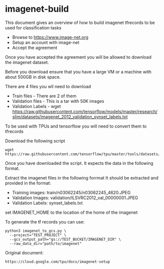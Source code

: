 # imagenet-build

This document gives an overview of how to build imagenet tfrecords to be used for classification tasks

-  Browse to https://www.image-net.org
-  Setup an account with image-net
-   Accept the agreement

Once you have accepted the agreement you will be allowed to download the imagenet dataset.

Before you download ensure that you have a large VM or a machine with about 500GB in disk space.

There are 4 files you wll need to download

- Train files - There are 2 of them
-  Validation files - This is a tar with 50K images
-  Validation Labels -  wget https://raw.githubusercontent.com/tensorflow/models/master/research/slim/datasets/imagenet_2012_validation_synset_labels.txt

To be used with TPUs and tensorflow you will need to convert them to tfrecords

Download the following script
```
wget https://raw.githubusercontent.com/tensorflow/tpu/master/tools/datasets/imagenet_to_gcs.py
```

Once you have downloaded the script. It expects the data in the following format.

Extract the imagenet files in the following forrmat
It should be extracted and provided in the format:
- Training images: train/n03062245/n03062245_4620.JPEG
- Validation Images: validation/ILSVRC2012_val_00000001.JPEG
- Validation Labels: synset_labels.txt


set IMAGENET_HOME to the location of the home of the imagenet

To generate the tf records you can use:
```
python3 imagenet_to_gcs.py \
  --project="TEST_PROJECT" \
  --gcs_output_path="gs://TEST_BUCKET/IMAGENET_DIR" \
  --raw_data_dir="path/to/imagenet"
 ```
 
 Original document:
 
 ```
 https://cloud.google.com/tpu/docs/imagenet-setup
 ```
 
  



